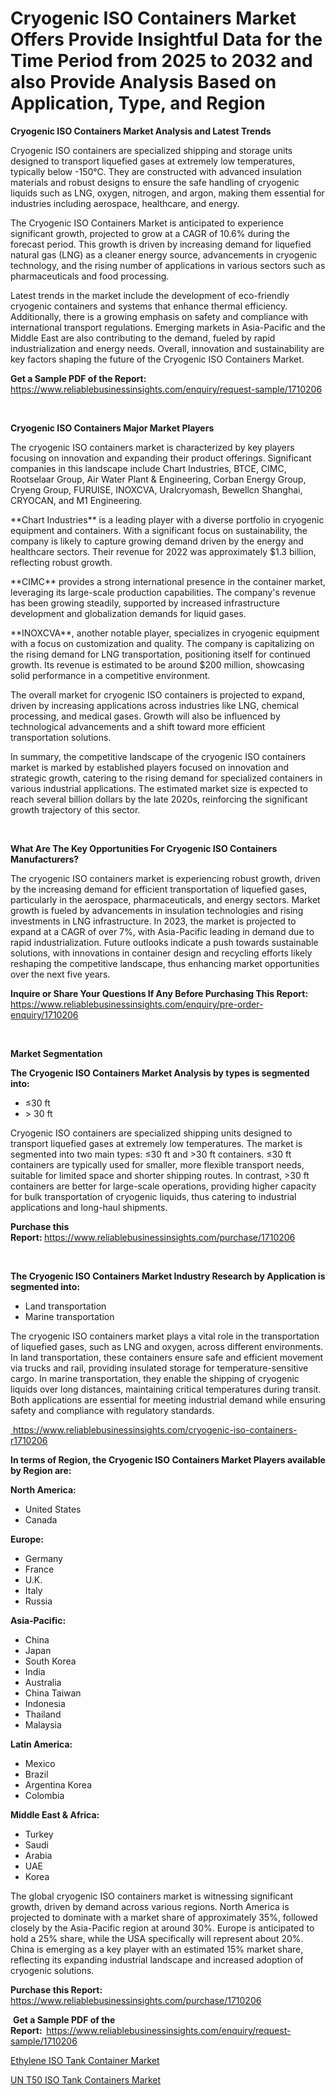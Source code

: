 <p><h1>Cryogenic ISO Containers Market Offers Provide Insightful Data for the Time Period from 2025 to 2032 and also Provide Analysis Based on Application, Type, and Region</h1></p><p><strong>Cryogenic ISO Containers Market Analysis and Latest Trends</strong></p>
<p><p>Cryogenic ISO containers are specialized shipping and storage units designed to transport liquefied gases at extremely low temperatures, typically below -150°C. They are constructed with advanced insulation materials and robust designs to ensure the safe handling of cryogenic liquids such as LNG, oxygen, nitrogen, and argon, making them essential for industries including aerospace, healthcare, and energy.</p><p>The Cryogenic ISO Containers Market is anticipated to experience significant growth, projected to grow at a CAGR of 10.6% during the forecast period. This growth is driven by increasing demand for liquefied natural gas (LNG) as a cleaner energy source, advancements in cryogenic technology, and the rising number of applications in various sectors such as pharmaceuticals and food processing. </p><p>Latest trends in the market include the development of eco-friendly cryogenic containers and systems that enhance thermal efficiency. Additionally, there is a growing emphasis on safety and compliance with international transport regulations. Emerging markets in Asia-Pacific and the Middle East are also contributing to the demand, fueled by rapid industrialization and energy needs. Overall, innovation and sustainability are key factors shaping the future of the Cryogenic ISO Containers Market.</p></p>
<p><strong>Get a Sample PDF of the Report:&nbsp;</strong> <a href="https://www.reliablebusinessinsights.com/enquiry/request-sample/1710206?utm_campaign=75&utm_medium=2&utm_source=Github&utm_content=ia&utm_term=10012025&utm_id=cryogenic-iso-containers">https://www.reliablebusinessinsights.com/enquiry/request-sample/1710206</a></p>
<p>&nbsp;</p>
<p><strong>Cryogenic ISO Containers Major Market Players</strong></p>
<p><p>The cryogenic ISO containers market is characterized by key players focusing on innovation and expanding their product offerings. Significant companies in this landscape include Chart Industries, BTCE, CIMC, Rootselaar Group, Air Water Plant & Engineering, Corban Energy Group, Cryeng Group, FURUISE, INOXCVA, Uralcryomash, Bewellcn Shanghai, CRYOCAN, and M1 Engineering.</p><p>**Chart Industries** is a leading player with a diverse portfolio in cryogenic equipment and containers. With a significant focus on sustainability, the company is likely to capture growing demand driven by the energy and healthcare sectors. Their revenue for 2022 was approximately $1.3 billion, reflecting robust growth.</p><p>**CIMC** provides a strong international presence in the container market, leveraging its large-scale production capabilities. The company's revenue has been growing steadily, supported by increased infrastructure development and globalization demands for liquid gases.</p><p>**INOXCVA**, another notable player, specializes in cryogenic equipment with a focus on customization and quality. The company is capitalizing on the rising demand for LNG transportation, positioning itself for continued growth. Its revenue is estimated to be around $200 million, showcasing solid performance in a competitive environment.</p><p>The overall market for cryogenic ISO containers is projected to expand, driven by increasing applications across industries like LNG, chemical processing, and medical gases. Growth will also be influenced by technological advancements and a shift toward more efficient transportation solutions.</p><p>In summary, the competitive landscape of the cryogenic ISO containers market is marked by established players focused on innovation and strategic growth, catering to the rising demand for specialized containers in various industrial applications. The estimated market size is expected to reach several billion dollars by the late 2020s, reinforcing the significant growth trajectory of this sector.</p></p>
<p>&nbsp;</p>
<p><strong>What Are The Key Opportunities For Cryogenic ISO Containers Manufacturers?</strong></p>
<p><p>The cryogenic ISO containers market is experiencing robust growth, driven by the increasing demand for efficient transportation of liquefied gases, particularly in the aerospace, pharmaceuticals, and energy sectors. Market growth is fueled by advancements in insulation technologies and rising investments in LNG infrastructure. In 2023, the market is projected to expand at a CAGR of over 7%, with Asia-Pacific leading in demand due to rapid industrialization. Future outlooks indicate a push towards sustainable solutions, with innovations in container design and recycling efforts likely reshaping the competitive landscape, thus enhancing market opportunities over the next five years.</p></p>
<p><strong>Inquire or Share Your Questions If Any Before Purchasing This Report:</strong> <a href="https://www.reliablebusinessinsights.com/enquiry/pre-order-enquiry/1710206?utm_campaign=75&utm_medium=2&utm_source=Github&utm_content=ia&utm_term=10012025&utm_id=cryogenic-iso-containers">https://www.reliablebusinessinsights.com/enquiry/pre-order-enquiry/1710206</a></p>
<p>&nbsp;</p>
<p><strong>Market Segmentation</strong></p>
<p><strong>The Cryogenic ISO Containers Market Analysis by types is segmented into:</strong></p>
<p><ul><li>≤30 ft</li><li>> 30 ft</li></ul></p>
<p><p>Cryogenic ISO containers are specialized shipping units designed to transport liquefied gases at extremely low temperatures. The market is segmented into two main types: ≤30 ft and >30 ft containers. ≤30 ft containers are typically used for smaller, more flexible transport needs, suitable for limited space and shorter shipping routes. In contrast, >30 ft containers are better for large-scale operations, providing higher capacity for bulk transportation of cryogenic liquids, thus catering to industrial applications and long-haul shipments.</p></p>
<p><strong>Purchase this Report:&nbsp;</strong><a href="https://www.reliablebusinessinsights.com/purchase/1710206?utm_campaign=75&utm_medium=2&utm_source=Github&utm_content=ia&utm_term=10012025&utm_id=cryogenic-iso-containers">https://www.reliablebusinessinsights.com/purchase/1710206</a></p>
<p>&nbsp;</p>
<p><strong>The Cryogenic ISO Containers Market Industry Research by Application is segmented into:</strong></p>
<p><ul><li>Land transportation</li><li>Marine transportation</li></ul></p>
<p><p>The cryogenic ISO containers market plays a vital role in the transportation of liquefied gases, such as LNG and oxygen, across different environments. In land transportation, these containers ensure safe and efficient movement via trucks and rail, providing insulated storage for temperature-sensitive cargo. In marine transportation, they enable the shipping of cryogenic liquids over long distances, maintaining critical temperatures during transit. Both applications are essential for meeting industrial demand while ensuring safety and compliance with regulatory standards.</p></p>
<p><a href="https://www.reliablebusinessinsights.com/cryogenic-iso-containers-r1710206?utm_campaign=75&utm_medium=2&utm_source=Github&utm_content=ia&utm_term=10012025&utm_id=cryogenic-iso-containers">&nbsp;https://www.reliablebusinessinsights.com/cryogenic-iso-containers-r1710206</a></p>
<p><strong>In terms of Region, the Cryogenic ISO Containers Market Players available by Region are:</strong></p>
<p>
    <p> <strong> North America: </strong>
        <ul>
            <li>United States</li>
            <li>Canada</li>
        </ul>
        </p> 
    <p> <strong> Europe: </strong>
        <ul>
            <li>Germany</li>
            <li>France</li>
            <li>U.K.</li>
            <li>Italy</li>
            <li>Russia</li>
        </ul>
        </p> 
    <p> <strong> Asia-Pacific: </strong>
        <ul>
            <li>China</li>
            <li>Japan</li>
            <li>South Korea</li>
            <li>India</li>
            <li>Australia</li>
            <li>China Taiwan</li>
            <li>Indonesia</li>
            <li>Thailand</li>
            <li>Malaysia</li>
        </ul>
        </p> 
    <p> <strong> Latin America: </strong>
        <ul>
            <li>Mexico</li>
            <li>Brazil</li>
            <li>Argentina Korea</li>
            <li>Colombia</li>
        </ul>
        </p> 
    <p> <strong> Middle East & Africa: </strong>
        <ul>
            <li>Turkey</li>
            <li>Saudi</li>
            <li>Arabia</li>
            <li>UAE</li>
            <li>Korea</li>
        </ul>
    </p>
    </p>
<p><p>The global cryogenic ISO containers market is witnessing significant growth, driven by demand across various regions. North America is projected to dominate with a market share of approximately 35%, followed closely by the Asia-Pacific region at around 30%. Europe is anticipated to hold a 25% share, while the USA specifically will represent about 20%. China is emerging as a key player with an estimated 15% market share, reflecting its expanding industrial landscape and increased adoption of cryogenic solutions.</p></p>
<p><strong>Purchase this Report: </strong><a href="https://www.reliablebusinessinsights.com/purchase/1710206?utm_campaign=75&utm_medium=2&utm_source=Github&utm_content=ia&utm_term=10012025&utm_id=cryogenic-iso-containers">https://www.reliablebusinessinsights.com/purchase/1710206</a></p>
<p>&nbsp;<strong>Get a Sample PDF of the Report:&nbsp;&nbsp;</strong><a href="https://www.reliablebusinessinsights.com/enquiry/request-sample/1710206?utm_campaign=75&utm_medium=2&utm_source=Github&utm_content=ia&utm_term=10012025&utm_id=cryogenic-iso-containers">https://www.reliablebusinessinsights.com/enquiry/request-sample/1710206</a></p>
<p><strong></strong></p>
<p><p><a href="https://github.com/donnettaletizia/Market-Research-Report-List-1/blob/main/ethylene-iso-tank-container-market.md?utm_campaign=75&utm_medium=2&utm_source=Github&utm_content=ia&utm_term=10012025&utm_id=cryogenic-iso-containers">Ethylene ISO Tank Container Market</a></p><p><a href="https://github.com/bogganbillie6969/Market-Research-Report-List-1/blob/main/un-t50-iso-tank-containers-market.md?utm_campaign=75&utm_medium=2&utm_source=Github&utm_content=ia&utm_term=10012025&utm_id=cryogenic-iso-containers">UN T50 ISO Tank Containers Market</a></p></p>